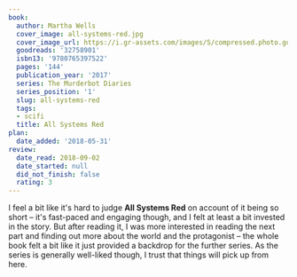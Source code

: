```yaml
---
book:
  author: Martha Wells
  cover_image: all-systems-red.jpg
  cover_image_url: https://i.gr-assets.com/images/S/compressed.photo.goodreads.com/books/1484171189l/32758901._SX98_.jpg
  goodreads: '32758901'
  isbn13: '9780765397522'
  pages: '144'
  publication_year: '2017'
  series: The Murderbot Diaries
  series_position: '1'
  slug: all-systems-red
  tags:
  - scifi
  title: All Systems Red
plan:
  date_added: '2018-05-31'
review:
  date_read: 2018-09-02
  date_started: null
  did_not_finish: false
  rating: 3
---
```


I feel a bit like it's hard to judge **All Systems Red** on account of it being so short – it's fast-paced and engaging though, and I felt at least a bit invested in the story. But after reading it, I was more interested in reading the next part and finding out more about the world and the protagonist – the whole book felt a bit like it just provided a backdrop for the further series. As the series is generally well-liked though, I trust that things will pick up from here.
